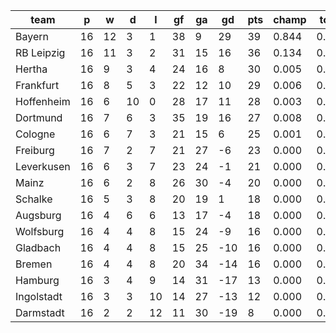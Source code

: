 |    team    | p  | w  | d  | l  | gf | ga | gd  | pts | champ | top2  | top3  | top4  |  5-7  | bot4  | bot3  | bot2  |
|------------|----|----|----|----|----|----|-----|-----|-------|-------|-------|-------|-------|-------|-------|-------|
| Bayern     | 16 | 12 |  3 |  1 | 38 |  9 |  29 |  39 | 0.844 | 0.977 | 0.994 | 0.999 | 0.002 | 0.000 | 0.000 | 0.000|
| RB Leipzig | 16 | 11 |  3 |  2 | 31 | 15 |  16 |  36 | 0.134 | 0.719 | 0.882 | 0.949 | 0.049 | 0.000 | 0.000 | 0.000|
| Hertha     | 16 |  9 |  3 |  4 | 24 | 16 |   8 |  30 | 0.005 | 0.067 | 0.234 | 0.426 | 0.438 | 0.000 | 0.000 | 0.000|
| Frankfurt  | 16 |  8 |  5 |  3 | 22 | 12 |  10 |  29 | 0.006 | 0.059 | 0.226 | 0.410 | 0.457 | 0.000 | 0.000 | 0.000|
| Hoffenheim | 16 |  6 | 10 |  0 | 28 | 17 |  11 |  28 | 0.003 | 0.051 | 0.204 | 0.389 | 0.459 | 0.000 | 0.000 | 0.000|
| Dortmund   | 16 |  7 |  6 |  3 | 35 | 19 |  16 |  27 | 0.008 | 0.110 | 0.361 | 0.573 | 0.345 | 0.000 | 0.000 | 0.000|
| Cologne    | 16 |  6 |  7 |  3 | 21 | 15 |   6 |  25 | 0.001 | 0.014 | 0.068 | 0.161 | 0.473 | 0.002 | 0.001 | 0.000|
| Freiburg   | 16 |  7 |  2 |  7 | 21 | 27 |  -6 |  23 | 0.000 | 0.001 | 0.004 | 0.014 | 0.137 | 0.045 | 0.019 | 0.006|
| Leverkusen | 16 |  6 |  3 |  7 | 23 | 24 |  -1 |  21 | 0.000 | 0.002 | 0.014 | 0.040 | 0.252 | 0.016 | 0.005 | 0.001|
| Mainz      | 16 |  6 |  2 |  8 | 26 | 30 |  -4 |  20 | 0.000 | 0.000 | 0.002 | 0.009 | 0.094 | 0.083 | 0.039 | 0.012|
| Schalke    | 16 |  5 |  3 |  8 | 20 | 19 |   1 |  18 | 0.000 | 0.001 | 0.009 | 0.029 | 0.215 | 0.031 | 0.012 | 0.004|
| Augsburg   | 16 |  4 |  6 |  6 | 13 | 17 |  -4 |  18 | 0.000 | 0.000 | 0.000 | 0.001 | 0.044 | 0.166 | 0.078 | 0.029|
| Wolfsburg  | 16 |  4 |  4 |  8 | 15 | 24 |  -9 |  16 | 0.000 | 0.000 | 0.000 | 0.001 | 0.015 | 0.323 | 0.186 | 0.078|
| Gladbach   | 16 |  4 |  4 |  8 | 15 | 25 | -10 |  16 | 0.000 | 0.000 | 0.000 | 0.001 | 0.015 | 0.324 | 0.183 | 0.081|
| Bremen     | 16 |  4 |  4 |  8 | 20 | 34 | -14 |  16 | 0.000 | 0.000 | 0.000 | 0.000 | 0.004 | 0.563 | 0.381 | 0.205|
| Hamburg    | 16 |  3 |  4 |  9 | 14 | 31 | -17 |  13 | 0.000 | 0.000 | 0.000 | 0.000 | 0.001 | 0.750 | 0.606 | 0.397|
| Ingolstadt | 16 |  3 |  3 | 10 | 14 | 27 | -13 |  12 | 0.000 | 0.000 | 0.000 | 0.000 | 0.001 | 0.744 | 0.589 | 0.381|
| Darmstadt  | 16 |  2 |  2 | 12 | 11 | 30 | -19 |   8 | 0.000 | 0.000 | 0.000 | 0.000 | 0.000 | 0.953 | 0.902 | 0.805|
